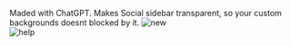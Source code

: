 Maded with ChatGPT. Makes Social sidebar transparent, so your custom backgrounds doesnt blocked by it.
![new](https://github.com/user-attachments/assets/ade51d26-9767-433f-8adf-bcbdc46b99eb)           
![help](https://github.com/user-attachments/assets/e7ae5be5-d444-42a1-a4da-66362687c761)
